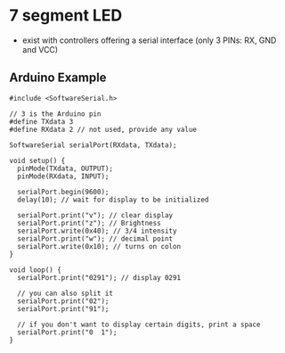 # 7 segment LED

- exist with controllers offering a serial interface (only 3 PINs: RX, GND and VCC)

## Arduino Example

```arduino
#include <SoftwareSerial.h>

// 3 is the Arduino pin
#define TXdata 3
#define RXdata 2 // not used, provide any value

SoftwareSerial serialPort(RXdata, TXdata);

void setup() {
  pinMode(TXdata, OUTPUT);
  pinMode(RXdata, INPUT);

  serialPort.begin(9600);
  delay(10); // wait for display to be initialized

  serialPort.print("v"); // clear display
  serialPort.print("z"); // Brightness
  serialPort.write(0x40); // 3/4 intensity
  serialPort.print("w"); // decimal point
  serialPort.write(0x10); // turns on colon
}

void loop() {
  serialPort.print("0291"); // display 0291

  // you can also split it
  serialPort.print("02");
  serialPort.print("91");

  // if you don't want to display certain digits, print a space
  serialPort.print("0  1");
}
```
